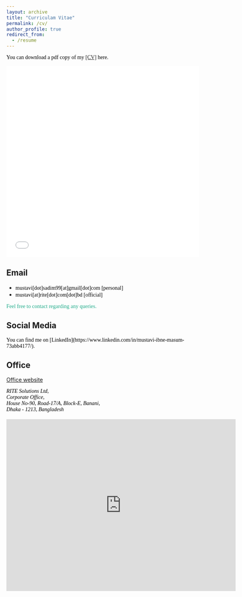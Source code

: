 ```yaml
---
layout: archive
title: "Curriculam Vitae"
permalink: /cv/
author_profile: true
redirect_from:
  - /resume
---
```

<span style="color:black; font-family:Georgia;">You can download a pdf copy of my <a href="../files/CV/cv of Mustavi_Ibne_Masum.pdf">[CV]</a> here.</span>

<iframe src="/files/CV/cv of Mustavi_Ibne_Masum.pdf" width="100%" height="500" frameborder="no" border="0" marginwidth="0" marginheight="0"></iframe>

<br>


## Email
+ <span style="font-family:Trebuchet MS; color:black;">mustavi[dot]sadim99[at]gmail[dot]com [personal] </span><br/>
+ <span style="font-family:Trebuchet MS; color:black;">mustavi[at]rite[dot]com[dot]bd [official] </span><br/>
<!-- + <span style="font-family:Trebuchet MS; color:black;"> [official] </span> -->

<span style="color:#1FAB89; font-family:Georgia;">Feel free to contact regarding any queries.</span><br>
## Social Media
<span style="color:black; font-family:Georgia;">
You can find me on [LinkedIn](https://www.linkedin.com/in/mustavi-ibne-masum-73abb4177/).
</span>

## Office
[Office website](https://www.rite.com.bd/)
<address>
<span style="color:black; font-family:Georgia;">
RITE Solutions Ltd,<br>
Corporate Office,<br>
House No-90, Road-17/A, Block-E, Banani,<br>
Dhaka - 1213, Bangladesh
</span> 
</address> 
<br/>

<iframe src="https://www.google.com/maps/embed?pb=!1m14!1m8!1m3!1d14602.984280863619!2d90.4092546!3d23.7920551!3m2!1i1024!2i768!4f13.1!3m3!1m2!1s0x3755c70bfdf7b75b%3A0x4f0ec5905b732fbf!2sRITE%20Solutions%20Ltd!5e0!3m2!1sen!2sbd!4v1708930575513!5m2!1sen!2sbd" width="600" height="450" style="border:0;" allowfullscreen="" loading="lazy" referrerpolicy="no-referrer-when-downgrade"></iframe>
